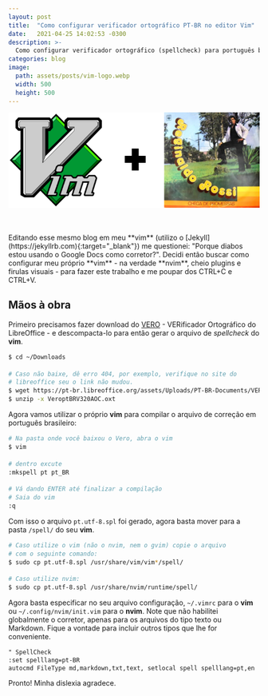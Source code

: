 ```yaml
---
layout: post
title:  "Como configurar verificador ortográfico PT-BR no editor Vim"
date:   2021-04-25 14:02:53 -0300
description: >-
  Como configurar verificador ortográfico (spellcheck) para português brasileiro no seu vim .
categories: blog
image:
  path: assets/posts/vim-logo.webp
  width: 500
  height: 500
---
```


![vim](/assets/posts/vim-br.webp)


<br/>
<br/>
<!-- excerpt-start -->
Editando esse mesmo blog em meu **vim** (utilizo o [Jekyll](https://jekyllrb.com){:target="_blank"})
me questionei: "Porque diabos estou usando o Google Docs como corretor?". Decidi então buscar como
configurar meu próprio **vim** - na verdade **nvim**, cheio plugins e firulas visuais - para fazer
este trabalho e me poupar dos CTRL+C e CTRL+V.
<!-- excerpt-end -->


## Mãos à obra

Primeiro precisamos fazer download do [VERO](https://pt-br.libreoffice.org/projetos/vero/) -
VERificador Ortográfico do LibreOffice - e descompacta-lo para então gerar o arquivo de *spellcheck*
do **vim**.

```bash
$ cd ~/Downloads

# Caso não baixe, dê erro 404, por exemplo, verifique no site do
# libreoffice seu o link não mudou.
$ wget https://pt-br.libreoffice.org/assets/Uploads/PT-BR-Documents/VERO/VeroptBRV320AOC.oxt
$ unzip -x VeroptBRV320AOC.oxt
```

Agora vamos utilizar o próprio **vim** para compilar o arquivo de correção em português brasileiro:

```bash
# Na pasta onde você baixou o Vero, abra o vim
$ vim

# dentro excute
:mkspell pt pt_BR

# Vá dando ENTER até finalizar a compilação
# Saia do vim
:q
```

Com isso o arquivo ```pt.utf-8.spl``` foi gerado, agora basta mover para a pasta ```/spell/``` do
seu **vim**.

```bash
# Caso utilize o vim (não o nvim, nem o gvim) copie o arquivo
# com o seguinte comando:
$ sudo cp pt.utf-8.spl /usr/share/vim/vim*/spell/

# Caso utilize nvim:
$ sudo cp pt.utf-8.spl /usr/share/nvim/runtime/spell/
```

Agora basta especificar no seu arquivo configuração, ```~/.vimrc``` para o **vim** ou 
```~/.config/nvim/init.vim``` para o **nvim**. Note que não habilitei globalmente o corretor,
apenas para os arquivos do tipo texto ou Markdown. Fique a vontade para incluir outros tipos que
lhe for conveniente.

```vim
" SpellCheck
:set spelllang=pt-BR
autocmd FileType md,markdown,txt,text, setlocal spell spelllang=pt,en
```

Pronto! Minha dislexia agradece.
